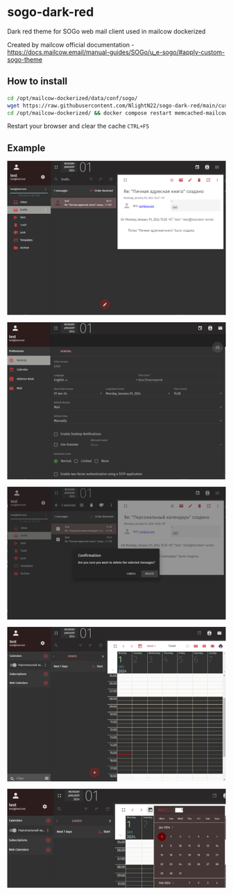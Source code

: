 # sogo-dark-red
Dark red theme for SOGo web mail client used in mailcow dockerized

Created by mailcow official documentation - https://docs.mailcow.email/manual-guides/SOGo/u_e-sogo/#apply-custom-sogo-theme

## How to install
``` bash
cd /opt/mailcow-dockerized/data/conf/sogo/
wget https://raw.githubusercontent.com/NlightN22/sogo-dark-red/main/custom-theme.css
cd /opt/mailcow-dockerized/ && docker compose restart memcached-mailcow sogo-mailcow
```
Restart your browser and clear the cache `CTRL+F5`

## Example

![Main View](examples/Main_View.png)

![Preferences](examples/Preferences.png)

![Dialog window](examples/Dialog_Window.png)

![Calendar](examples/Calendar.png)

![Date picker](examples/Date_picker.png)
